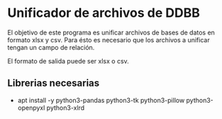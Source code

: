 # Unificador de archivos de DDBB

El objetivo de este programa es unificar archivos de bases de datos en formato xlsx y csv. Para ésto es necesario que los archivos a unificar tengan un campo de relación.

El formato de salida puede ser xlsx o csv.

## Librerias necesarias
 - apt install -y python3-pandas python3-tk python3-pillow python3-openpyxl python3-xlrd

